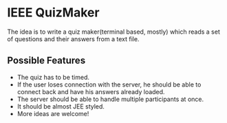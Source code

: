# IEEE QuizMaker

The idea is to write a quiz maker(terminal based, mostly) which reads a set of
questions and their answers from a text file.

## Possible Features
* The quiz has to be timed.
* If the user loses connection with the server, he should be able to connect
    back and have his answers already loaded.
* The server should be able to handle multiple participants at once. 
* It should be almost JEE styled.
* More ideas are welcome!
